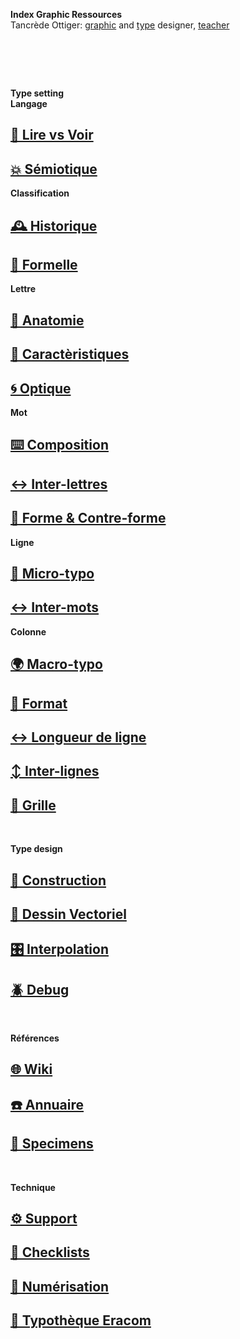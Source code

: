   **Index Graphic Ressources**  
  Tancrède Ottiger: [graphic](https://t-o.studio) and [type](https://t-o.supply) designer, [teacher](https://studioto.github.io)
# &nbsp;

<!---
## [🦚 Index Littérature Visuelle]()
## [💼 Portfolio](Student's projects)
## [⚡ Index Logos]()
## [🐦‍⬛ Index Animations]()
## [🏢 Index Grid Systems]()
## [🔮 Design Theories](/)
## [🔲 Design Gestalt](/)
## [📊 Design Hiérarchies](/)
## [🏗️ Typo Grille](/)
## [🚪 Typothèque Eracom](http://typo.eracom.ch)
--->

**Type setting**  
**Langage**
## [👀 Lire vs Voir]()
## [💥 Sémiotique](/denote-typeface)
**Classification**
## [🕰️ Historique](/overview-writing-history)
## [🐚 Formelle](/classify-typefaces)
**Lettre**
## [🔬 Anatomie](/describe-typeface)
## [🧬 Caractèristiques](/parameter-typeface)
## [🌀 Optique](/correct-typeface)
**Mot**
## [⌨️ Composition]()
## [↔️ Inter-lettres]()
## [🌙 Forme & Contre-forme]()
**Ligne**
## [🦠 Micro-typo](/set-typeface)
## [↔️ Inter-mots]()
**Colonne**
## [🌍 Macro-typo](/set-typeface)
## [📄 Format]()
## [↔️ Longueur de ligne]()
## [↕️ Inter-lignes]()
## [🏢 Grille]()

&nbsp;
&nbsp;

**Type design**
## [🔨 Construction](/construct-typeface)
## [📐 Dessin Vectoriel](/draw-vectors)
## [🎛️ Interpolation](/interpolate-vectors)
## [🪲 Debug](/debug-typefaces)

&nbsp;
&nbsp;

**Références**
## [🌐 Wiki](/index-graphic-terminology)
## [☎️ Annuaire](/index-designers)
## [🧪 Specimens](/index-specimens)

&nbsp;
&nbsp;

**Technique**
## [⚙️ Support](/support-technology)
## [📝 Checklists](/check-things)
## [📸 Numérisation](/digitize-typeface)
## [🚪 Typothèque Eracom](http://typo.eracom.ch)